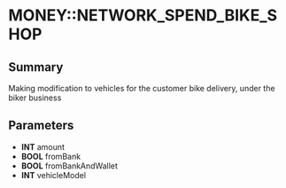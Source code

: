 # MONEY::NETWORK_SPEND_BIKE_SHOP

## Summary
Making modification to vehicles for the customer bike delivery, under the biker business

## Parameters
* **INT** amount
* **BOOL** fromBank
* **BOOL** fromBankAndWallet
* **INT** vehicleModel